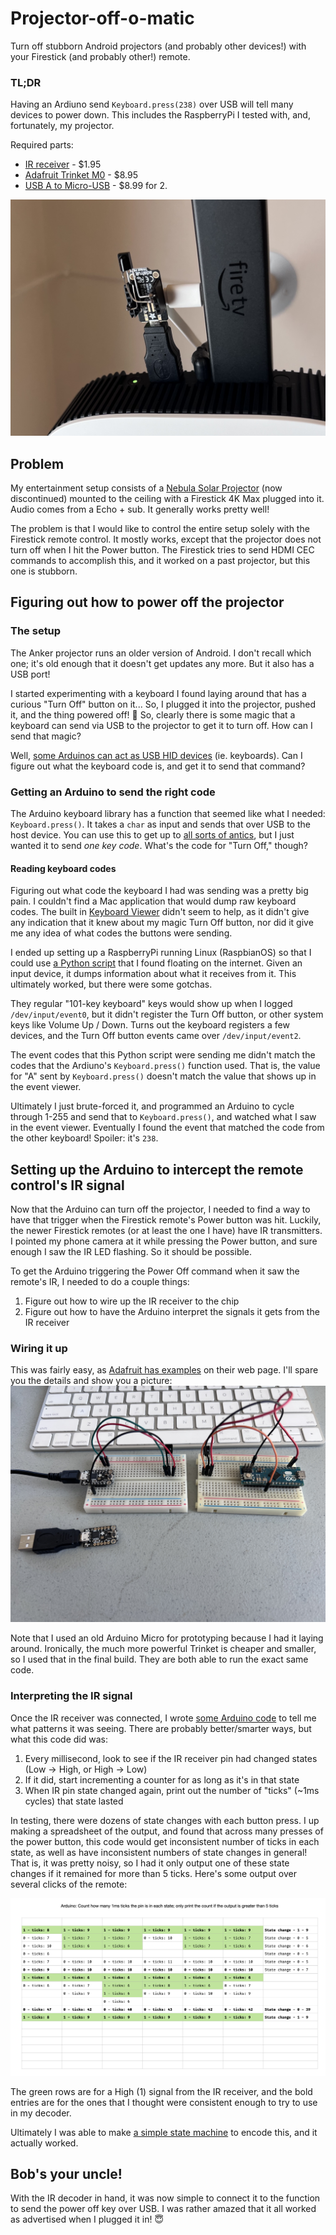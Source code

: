 # Projector-off-o-matic

Turn off stubborn Android projectors (and probably other devices!) with your Firestick (and probably other!) remote.

### TL;DR

Having an Ardiuno send `Keyboard.press(238)` over USB will tell many devices to power down. This includes the RaspberryPi I tested with, and, fortunately, my projector.

Required parts:
* [IR receiver](https://www.adafruit.com/product/157) - $1.95
* [Adafruit Trinket M0](https://www.adafruit.com/product/3500) - $8.95
* [USB A to Micro-USB](https://www.amazon.com/UCEC-USB-2-0-Adapter-Male/dp/B00TAM0MZW/ref=sr_1_2_sspa?crid=1VM1GMB24SS14&dib=eyJ2IjoiMSJ9.Mh8r4f8nZ0ArrpLB7zx54d_EjoMORzVEEq0pQXyJGZm3q0uQDxfR7g2m7FMylaJYmvVrIBykpKXVcMI0ykn5XYRm6yGUmwKcrvactzzxJmVQ6AcBzJGP2I9oV57NqKf8VHQZjLlh2SnmlIvDY1jZfF76K00EdBV4z8A5ub4A7BfBCIHmox00Yz1SvfI79N45k_KGVowUZb1ibizEzmDkyzwzBLynPK8fyDpOlOVLL-Y.Gh9niLRsPlhiRSspRyeY6u4XrbAQkig8-e5F5vxGiT0&dib_tag=se&keywords=micro+usb+to+usb&qid=1715981410&sprefix=micro+usb+to+u%2Caps%2C249&sr=8-2-spons&sp_csd=d2lkZ2V0TmFtZT1zcF9hdGY&psc=1) - $8.99 for 2.

![Adafruit Tinket with IR receiver attached, plugged into a projector.](https://github.com/akostibas/projector-off-o-matic/blob/main/images/03%20-%20trinket%20installed.jpeg?raw=true)

## Problem

My entertainment setup consists of a [Nebula Solar Projector](https://us.seenebula.com/products/solar-portable-d2131) (now discontinued) mounted to the ceiling with a Firestick 4K Max plugged into it. Audio comes from a Echo + sub. It generally works pretty well!

The problem is that I would like to control the entire setup solely with the Firestick remote control. It mostly works, except that the projector does not turn off when I hit the Power button. The Firestick tries to send HDMI CEC commands to accomplish this, and it worked on a past projector, but this one is stubborn.

## Figuring out how to power off the projector

### The setup
The Anker projector runs an older version of Android. I don't recall which one; it's old enough that it doesn't get updates any more. But it also has a USB port!

I started experimenting with a keyboard I found laying around that has a curious "Turn Off" button on it... So, I plugged it into the projector, pushed it, and the thing powered off! 🎉 So, clearly there is some magic that a keyboard can send via USB to the projector to get it to turn off. How can I send that magic?

Well, [some Arduinos can act as USB HID devices](https://www.arduino.cc/reference/en/language/functions/usb/keyboard/) (ie. keyboards). Can I figure out what the keyboard code is, and get it to send that command?

### Getting an Arduino to send the right code

The Arduino keyboard library has a function that seemed like what I needed: `Keyboard.press()`. It takes a `char` as input and sends that over USB to the host device. You can use this to get up to [all sorts of antics](https://projecthub.arduino.cc/danionescu/arduino-keyboard-exploit-demo-hid-and-prevention-edf6df), but I just wanted it to send _one key code_. What's the code for "Turn Off," though?

#### Reading keyboard codes

Figuring out what code the keyboard I had was sending was a pretty big pain. I couldn't find a Mac application that would dump raw keyboard codes. The built in [Keyboard Viewer](https://support.apple.com/guide/mac-help/use-the-keyboard-viewer-on-mac-mchlp1015/mac) didn't seem to help, as it didn't give any indication that it knew about my magic Turn Off button, nor did it give me any idea of what codes the buttons were sending.

I ended up setting up a RaspberryPi running Linux (RaspbianOS) so that I could use [a Python script](https://github.com/akostibas/projector-off-o-matic/blob/main/experiments/hid-dump.py) that I found floating on the internet. Given an input device, it dumps information about what it receives from it. This ultimately worked, but there were some gotchas.

They regular "101-key keyboard" keys would show up when I logged `/dev/input/event0`, but it didn't register the Turn Off button, or other system keys like Volume Up / Down. Turns out the keyboard registers a few devices, and the Turn Off button events came over `/dev/input/event2`.

The event codes that this Python script were sending me didn't match the codes that the Ardiuno's `Keyboard.press()` function used. That is, the value for "A" sent by `Keyboard.press()` doesn't match the value that shows up in the event viewer.

Ultimately I just brute-forced it, and programmed an Arduino to cycle through 1-255 and send that to `Keyboard.press()`, and watched what I saw in the event viewer. Eventually I found the event that matched the code from the other keyboard! Spoiler: it's `238`.

## Setting up the Arduino to intercept the remote control's IR signal

Now that the Arduino can turn off the projector, I needed to find a way to have that trigger when the Firestick remote's Power button was hit. Luckily, the newer Firestick remotes (or at least the one I have) have IR transmitters. I pointed my phone camera at it while pressing the Power button, and sure enough I saw the IR LED flashing. So it should be possible.

To get the Arduino triggering the Power Off command when it saw the remote's IR, I needed to do a couple things:
1. Figure out how to wire up the IR receiver to the chip
2. Figure out how to have the Arduino interpret the signals it gets from the IR receiver

### Wiring it up

This was fairly easy, as [Adafruit has examples](https://learn.adafruit.com/ir-sensor) on their web page. I'll spare you the details and show you a picture:
![Arduino and Adafruit Trinket on breadboards with IR receivers wired up](https://github.com/akostibas/projector-off-o-matic/blob/main/images/01%20-%20arduino%20and%20trinket%20prototypes.jpeg?raw=true)

Note that I used an old Arduino Micro for prototyping because I had it laying around. Ironically, the much more powerful Trinket is cheaper and smaller, so I used that in the final build. They are both able to run the exact same code.

### Interpreting the IR signal

Once the IR receiver was connected, I wrote [some Arduino code](https://github.com/akostibas/projector-off-o-matic/blob/main/arduino/see-ir-codes.ino) to tell me what patterns it was seeing. There are probably better/smarter ways, but what this code did was:
1. Every millisecond, look to see if the IR receiver pin had changed states (Low -> High, or High -> Low)
2. If it did, start incrementing a counter for as long as it's in that state
3. When IR pin state changed again, print out the number of "ticks" (~1ms cycles) that state lasted

In testing, there were dozens of state changes with each button press. I up making a spreadsheet of the output, and found that across many presses of the power button, this code would get inconsistent number of ticks in each state, as well as have inconsistent numbers of state changes in general! That is, it was pretty noisy, so I had it only output one of these state changes if it remained for more than 5 ticks. Here's some output over several clicks of the remote:

![A spreadsheet showing how many ticks the IR remote spent in each state of its Power Off signal](https://github.com/akostibas/projector-off-o-matic/blob/main/experiments/ir%20state%20ticks.png?raw=true)

The green rows are for a High (1) signal from the IR receiver, and the bold entries are for the ones that I thought were consistent enough to try to use in my decoder.

Ultimately I was able to make [a simple state machine](https://github.com/akostibas/projector-off-o-matic/blob/main/arduino/detect-power-off.ino) to encode this, and it actually worked.

## Bob's your uncle!

With the IR decoder in hand, it was now simple to connect it to the function to send the power off key over USB. I was rather amazed that it all worked as advertised when I plugged it in! 😇
